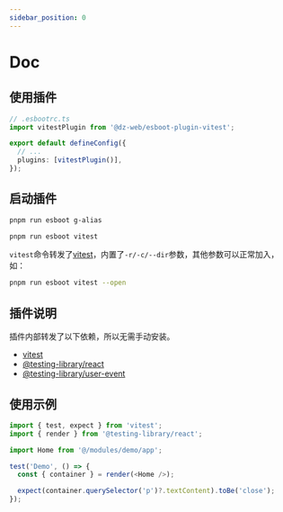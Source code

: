 ```yaml
---
sidebar_position: 0
---
```


# Doc

## 使用插件

```ts
// .esbootrc.ts
import vitestPlugin from '@dz-web/esboot-plugin-vitest';

export default defineConfig({
  // ...
  plugins: [vitestPlugin()],
});
```

## 启动插件

```sh
pnpm run esboot g-alias

pnpm run esboot vitest
```

`vitest`命令转发了[vitest](https://vitest.dev/guide/cli.html)，内置了`-r/-c/--dir`参数，其他参数可以正常加入，如：

```sh
pnpm run esboot vitest --open
```

## 插件说明

插件内部转发了以下依赖，所以无需手动安装。

- [vitest](http://localhost:3000/docs/plugins/plugin-list/vitest)
- [@testing-library/react](https://testing-library.com/docs/react-testing-library/intro/)
- [@testing-library/user-event](https://testing-library.com/docs/ecosystem-user-event/)

## 使用示例

```ts
import { test, expect } from 'vitest';
import { render } from '@testing-library/react';

import Home from '@/modules/demo/app';

test('Demo', () => {
  const { container } = render(<Home />);

  expect(container.querySelector('p')?.textContent).toBe('close');
});
```
